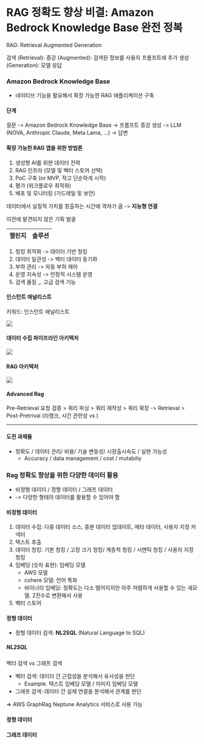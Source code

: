 
# RAG 정확도 향상 비결: Amazon Bedrock Knowledge Base 완전 정복

RAG: Retrieval Augmented Generation

검색 (Retrieval):
증강 (Augmented): 검색된 정보를 사용자 프롬프트에 추가
생성 (Generation): 모델 응답

### Amazon Bedrock Knowledge Base
- 네이티브 기능을 활요해서 확장 가능한 RAG 애플리케이션 구축

#### 단계
질문 -> Amazon Bedrock Knowledge Base -> 프롬프트 증강 생성 -> LLM (NOVA, Anthropic Claude, Meta Lama, ...) -> 답변


#### 확장 가능한 RAG 앱을 위한 방법론
1. 생성형 AI를 위한 데이터 전략
2. RAG 인프라 (모델 및 벡터 스토어 선택)
3. PoC 구축 (or MVP, 작고 단순하게 시작)
4. 평가 (워크플로우 최적화)
5. 배포 및 모니터링 (가드레일 및 보안)

데이터에서 실질적 가치를 창출하는 시간에 격차가 큼
-> **지능형 연결**

이전에 발견되지 않은 기획 발굴

| 챌린지 | 솔루션 |
| --- | --- |

1. 청킹 최적화 -> 데이터 기반 청킹
2. 데이터 일관성 -> 벡터 데이터 동기화
3. 부하 관리 -> 자동 부하 제어
4. 운영 지속성 -> 안정적 시스템 운영
5. 검색 품질 _. 고급 검색 기능

#### 인스턴트 애널리스트
키워드: 인스턴트 애널리스트

<img src="img1" />

#### 데이터 수집 파이프라인 아키텍처

<img src="img2" />

#### RAG 아키텍처

<img src="img3" />


#### Advanced Rag

Pre-Retrieval
요청 검증 > 쿼리 파싱 > 쿼리 재작성 > 쿼리 확장 -> Retrieval > Post-Pretrival (리랭크, 시간 관련성 vs )


---

#### 도전 과제들

- 정확도 / 데이터 관리/ 비용/ 기술 변동성/ 시장출시속도 / 실현 가능성
  - Accuracy  / data management / cost / mutabiliy

### Rag 정확도 향상을 위한 다양한 데이터 활용

- 비정형 데이터 / 정형 데이터 / 그래프 데이터
- -> 다양한 형태의 데이터를 활용할 수 있어야 함


#### 비정형 데이터

1. 데이터 수집: 다중 데이터 소스, 증분 데이터 업데이트, 메타 데이터, 사용자 지정 커넥터
2. 텍스트 추출
3. 데이터 청킹: 기본 청킹 / 고정 크기 청킹/ 계층척 청킹 / 시멘틱 청킹 / 사용자 지정 청킹
4. 임베딩 (숫자 표현): 임베딩 모델
   - AWS 모델
   - cohere 모델: 언어 특화
   - 바이너리 임베딩: 정확도는 다소 떨어지지만 아주 저렴하게 사용할 수 있는 새모델. 2진수로 변환해서 사용
5. 벡터 스토어

#### 정형 데이터

- 정형 데이터 검색: **NL2SQL** (Natural Language to SQL)

##### NL2SQL


벡터 검색 vs 그래프 검색

- 벡터 검색: 데이터 간 근접성을 분석해서 유사성을 판단
  - Example. 텍스트 임베딩 모델 / 이미지 임베딩 모델
- 그래프 검색: 데이터 간 실제 연결을 분석해서 관계를 판단

=> AWS GraphRag
Neptune Analytics 서비스로 사용 가능



#### 정형 데이터
#### 그래프 데이터


